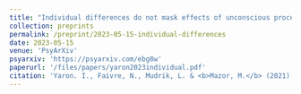 ```yaml
---
title: "Individual differences do not mask effects of unconscious processing"
collection: preprints
permalink: /preprint/2023-05-15-individual-differences
date: 2023-05-15
venue: 'PsyArXiv'
psyarxiv: 'https://psyarxiv.com/ebg8w'
paperurl: '/files/papers/yaron2023individual.pdf'
citation: 'Yaron. I., Faivre, N., Mudrik, L. & <b>Mazor, M.</b> (2021). Individual differences do not mask effects of unconscious processing.'
---
```

